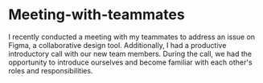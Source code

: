 # Meeting-with-teammates
I recently conducted a meeting with my teammates to address an issue on Figma, a collaborative design tool. Additionally, I had a productive introductory call with our new team members. During the call, we had the opportunity to introduce ourselves and become familiar with each other's roles and responsibilities.

